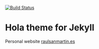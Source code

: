 [![Build Status](https://travis-ci.org/MrAnnix/Hola-theme-Jekyll.svg?branch=master)](https://travis-ci.org/MrAnnix/Hola-theme-Jekyll)
# Hola theme for Jekyll
Personal website [raulsanmartin.es]( https://raulsanmartin.es "Raul's webpage")
